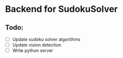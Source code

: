 # Backend for SudokuSolver

## Todo:

-[ ] Update sudoku solver algorithms 
-[ ] Update vision detection
-[ ] Write python server
